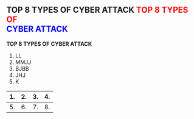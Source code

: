 
**TOP 8 TYPES OF**
**CYBER ATTACK**
<span style="color: red;">**TOP 8 TYPES OF**</span>  
<span style="color: blue;">**CYBER ATTACK**</span>
-------
**TOP 8 TYPES OF**
**CYBER ATTACK**
1. LL
2. MMJJ
3. BJBB
4. JHJ
5. K
<table>
<thead>
<tr>
<th>1.</th>
<th>2.</th>
<th>3.</th>
<th style="text-align: left">4.</th>
</tr>
</thead>
<tbody>
<tr>
<td>5.</td>
<td>6.</td>
<td>7.</td>
<td style="text-align: left">8.</td>
</tr>
</tbody>
</table>
